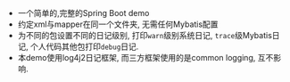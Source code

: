 * 一个简单的,完整的Spring Boot demo
* 约定xml与mapper在同一个文件夹, 无需任何Mybatis配置
* 为不同的包设置不同的日记级别, 打印`warn`级别系统日记, `trace`级Mybatis日记, 个人代码其他包打印`debug`日记.
* 本demo使用log4j2日记框架, 而三方框架使用的是common logging, 互不影响.